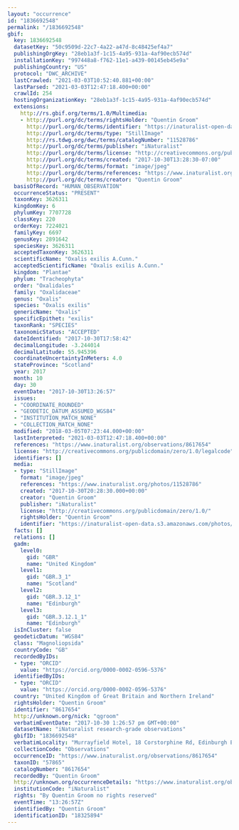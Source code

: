 ```yaml
---
layout: "occurrence"
id: "1836692548"
permalink: "/1836692548"
gbif:
  key: 1836692548
  datasetKey: "50c9509d-22c7-4a22-a47d-8c48425ef4a7"
  publishingOrgKey: "28eb1a3f-1c15-4a95-931a-4af90ecb574d"
  installationKey: "997448a8-f762-11e1-a439-00145eb45e9a"
  publishingCountry: "US"
  protocol: "DWC_ARCHIVE"
  lastCrawled: "2021-03-03T10:52:40.881+00:00"
  lastParsed: "2021-03-03T12:47:18.400+00:00"
  crawlId: 254
  hostingOrganizationKey: "28eb1a3f-1c15-4a95-931a-4af90ecb574d"
  extensions:
    http://rs.gbif.org/terms/1.0/Multimedia:
    - http://purl.org/dc/terms/rightsHolder: "Quentin Groom"
      http://purl.org/dc/terms/identifier: "https://inaturalist-open-data.s3.amazonaws.com/photos/11528786/original.jpeg?1509386419"
      http://purl.org/dc/terms/type: "StillImage"
      http://rs.tdwg.org/dwc/terms/catalogNumber: "11528786"
      http://purl.org/dc/terms/publisher: "iNaturalist"
      http://purl.org/dc/terms/license: "http://creativecommons.org/publicdomain/zero/1.0/"
      http://purl.org/dc/terms/created: "2017-10-30T13:28:30-07:00"
      http://purl.org/dc/terms/format: "image/jpeg"
      http://purl.org/dc/terms/references: "https://www.inaturalist.org/photos/11528786"
      http://purl.org/dc/terms/creator: "Quentin Groom"
  basisOfRecord: "HUMAN_OBSERVATION"
  occurrenceStatus: "PRESENT"
  taxonKey: 3626311
  kingdomKey: 6
  phylumKey: 7707728
  classKey: 220
  orderKey: 7224021
  familyKey: 6697
  genusKey: 2891642
  speciesKey: 3626311
  acceptedTaxonKey: 3626311
  scientificName: "Oxalis exilis A.Cunn."
  acceptedScientificName: "Oxalis exilis A.Cunn."
  kingdom: "Plantae"
  phylum: "Tracheophyta"
  order: "Oxalidales"
  family: "Oxalidaceae"
  genus: "Oxalis"
  species: "Oxalis exilis"
  genericName: "Oxalis"
  specificEpithet: "exilis"
  taxonRank: "SPECIES"
  taxonomicStatus: "ACCEPTED"
  dateIdentified: "2017-10-30T17:58:42"
  decimalLongitude: -3.244014
  decimalLatitude: 55.945396
  coordinateUncertaintyInMeters: 4.0
  stateProvince: "Scotland"
  year: 2017
  month: 10
  day: 30
  eventDate: "2017-10-30T13:26:57"
  issues:
  - "COORDINATE_ROUNDED"
  - "GEODETIC_DATUM_ASSUMED_WGS84"
  - "INSTITUTION_MATCH_NONE"
  - "COLLECTION_MATCH_NONE"
  modified: "2018-03-05T07:23:44.000+00:00"
  lastInterpreted: "2021-03-03T12:47:18.400+00:00"
  references: "https://www.inaturalist.org/observations/8617654"
  license: "http://creativecommons.org/publicdomain/zero/1.0/legalcode"
  identifiers: []
  media:
  - type: "StillImage"
    format: "image/jpeg"
    references: "https://www.inaturalist.org/photos/11528786"
    created: "2017-10-30T20:28:30.000+00:00"
    creator: "Quentin Groom"
    publisher: "iNaturalist"
    license: "http://creativecommons.org/publicdomain/zero/1.0/"
    rightsHolder: "Quentin Groom"
    identifier: "https://inaturalist-open-data.s3.amazonaws.com/photos/11528786/original.jpeg?1509386419"
  facts: []
  relations: []
  gadm:
    level0:
      gid: "GBR"
      name: "United Kingdom"
    level1:
      gid: "GBR.3_1"
      name: "Scotland"
    level2:
      gid: "GBR.3.12_1"
      name: "Edinburgh"
    level3:
      gid: "GBR.3.12.1_1"
      name: "Edinburgh"
  isInCluster: false
  geodeticDatum: "WGS84"
  class: "Magnoliopsida"
  countryCode: "GB"
  recordedByIDs:
  - type: "ORCID"
    value: "https://orcid.org/0000-0002-0596-5376"
  identifiedByIDs:
  - type: "ORCID"
    value: "https://orcid.org/0000-0002-0596-5376"
  country: "United Kingdom of Great Britain and Northern Ireland"
  rightsHolder: "Quentin Groom"
  identifier: "8617654"
  http://unknown.org/nick: "qgroom"
  verbatimEventDate: "2017-10-30 1:26:57 pm GMT+00:00"
  datasetName: "iNaturalist research-grade observations"
  gbifID: "1836692548"
  verbatimLocality: "Murrayfield Hotel, 18 Corstorphine Rd, Edinburgh EH12 6HN, UK"
  collectionCode: "Observations"
  occurrenceID: "https://www.inaturalist.org/observations/8617654"
  taxonID: "57865"
  catalogNumber: "8617654"
  recordedBy: "Quentin Groom"
  http://unknown.org/occurrenceDetails: "https://www.inaturalist.org/observations/8617654"
  institutionCode: "iNaturalist"
  rights: "By Quentin Groom no rights reserved"
  eventTime: "13:26:57Z"
  identifiedBy: "Quentin Groom"
  identificationID: "18325894"
---
```

